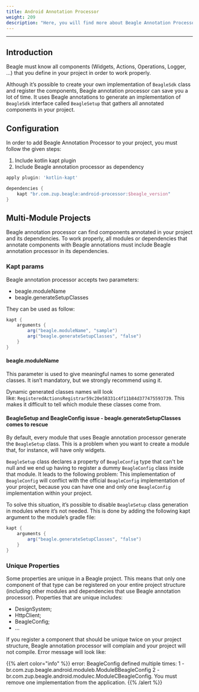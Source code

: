 ```yaml
---
title: Android Annotation Processor
weight: 209
description: "Here, you will find more about Beagle Annotation Processor."
---
```


---
## **Introduction**

Beagle must know all components (Widgets, Actions, Operations, Logger, …) that you define in your project in order to work properly. 

Although it’s possible to create your own implementation of `BeagleSdk` class and register the components, Beagle annotation processor can save you a lot of time. It uses Beagle annotations to generate an implementation of `BeagleSdk` interface called `BeagleSetup` that gathers all annotated components in your project.

## Configuration

In order to add Beagle Annotation Processor to your project, you must follow the given steps:

1. Include kotlin kapt plugin
1. Include Beagle annotation processor as dependency

```groovy
apply plugin: 'kotlin-kapt'

dependencies {
    kapt "br.com.zup.beagle:android-processor:$beagle_version"
}
```

## Multi-Module Projects

Beagle annotation processor can find components annotated in your project and its dependencies. To work properly, all modules or dependencies that annotate components with Beagle annotations must include Beagle annotation processor in its dependencies.

### Kapt params

Beagle annotation processor accepts two parameters:
* beagle.moduleName
* beagle.generateSetupClasses

They can be used as follow:
```groovy
kapt {
    arguments {
        arg("beagle.moduleName", "sample")
        arg("beagle.generateSetupClasses", "false")
    }
}
```

#### beagle.moduleName

This parameter is used to give meaningful names to some generated classes. It isn’t mandatory, but we strongly recommend using it.

Dynamic generated classes names will look like: `RegisteredActionsRegistrar59c20e58331c4f11b84d377475593739`. This makes it difficult to tell which module these classes come from.

#### BeagleSetup and BeagleConfig issue - beagle.generateSetupClasses comes to rescue

By default, every module that uses Beagle annotation processor generate the `BeagleSetup` class. This is a problem when you want to create a module that, for instance, will have only widgets.

`BeagleSetup` class declares a property of `BeagleConfig` type that can't be null and we end up having to register a dummy `BeagleConfig` class inside that module. It leads to the following problem: This implementation of `BeagleConfig` will conflict with the official `BeagleConfig` implementation of your project, because you can have one and only one `BeagleConfig` implementation within your project.

To solve this situation, it’s possible to disable `BeagleSetup` class generation in modules where it’s not needed. This is done by adding the following kapt argument to the module’s gradle file:
```groovy
kapt {
    arguments {
        arg("beagle.generateSetupClasses", "false")
    }
}
```

### Unique Properties

Some properties are unique in a Beagle project. This means that only one component of that type can be registered on your entire project structure (including other modules and dependencies that use Beagle annotation processor). Properties that are unique includes:
* DesignSystem;
* HttpClient;
* BeagleConfig;
* …

If you register a component that should be unique twice on your project structure, Beagle annotation processor will complain and your project will not compile. Error message will look like:

{{% alert color="info" %}}
error: BeagleConfig defined multiple times: 1 - br.com.zup.beagle.android.moduleb.ModuleBBeagleConfig 2 - br.com.zup.beagle.android.modulec.ModuleCBeagleConfig. You must remove one implementation from the application.
{{% /alert %}}